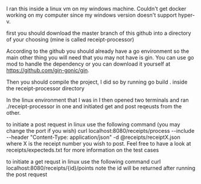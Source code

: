 I ran this inside a linux vm on my windows machine. Couldn't get docker working on my computer since my windows version doesn't
support hyper-v.

first you should download the master branch of this github into a directory of your choosing (mine is called receipt-processor)

According to the github you should already have a go environment so the main other thing you will need that you may not have is
gin. You can use go mod to handle the dependency or you can download it yourself at https://github.com/gin-gonic/gin.

Then you should compile the project, I did so by running go build . inside the receipt-processor directory

In the linux environment that I was in I then opened two terminals and ran ./receipt-processor in one and initiated get
and post reqeusts from the other.

to initiate a post request in linux use the following command (you may change the port if you wish)
curl localhost:8080/receipts/process --include --header "Content-Type: application/json" -d @receipts/receiptX.json
where X is the receipt number you wish to post.
Feel free to have a look at receipts/expecteds.txt for more information on the test cases

to initiate a get requst in linux use the following command
curl localhost:8080/receipts/{id}/points
note the id will be returned after running the post request
